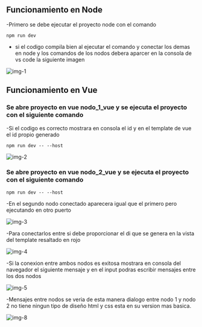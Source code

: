 ## Funcionamiento en Node
-Primero se debe ejecutar el proyecto node con el comando 
~~~
npm run dev
~~~
- si el codigo compila bien al ejecutar el comando y conectar los demas en node y los comandos de los nodos debera aparcer en la consola de vs code la siguiente imagen

![img-1](https://user-images.githubusercontent.com/33810066/225120937-0b6b5205-7606-455c-85e5-b0bde322ae94.png)

## Funcionamiento en Vue
### Se abre proyecto en vue nodo_1_vue y se ejecuta el proyecto con el siguiente comando 
-Si el codigo es correcto mostrara en consola el id y en el template de vue el id propio generado
~~~
npm run dev -- --host
~~~

![img-2](https://user-images.githubusercontent.com/33810066/225121653-5fd1b32a-b730-4c02-8a44-fe3e2f5e205c.png)

### Se abre proyecto en vue nodo_2_vue y se ejecuta el proyecto con el siguiente comando 
~~~
npm run dev -- --host
~~~
-En el segundo nodo conectado aparecera igual que el primero pero ejecutando en otro puerto

![img-3](https://user-images.githubusercontent.com/33810066/225122481-356b4138-be2b-460f-93bc-a083989de526.png)

-Para conectarlos entre si debe proporcionar el di que se genera en la vista del template resaltado en rojo

![img-4](https://user-images.githubusercontent.com/33810066/225122940-94e1781d-5d61-4847-abf5-f99178573926.png)

-Si la conexion entre ambos nodos es exitosa mostrara en consola del navegador el siguiente mensaje y en el input podras escribir mensajes entre los dos nodos

![img-5](https://user-images.githubusercontent.com/33810066/225123968-42c52171-d368-4bb5-9d85-c667b71cd821.png)

-Mensajes entre nodos se veria de esta manera dialogo entre nodo 1 y nodo 2 no tiene ningun tipo de diseño html y css  esta en su version mas basica.

![img-8](https://user-images.githubusercontent.com/33810066/225126095-ad2b90ab-064d-4965-a5ec-f8416d3f135a.png)



